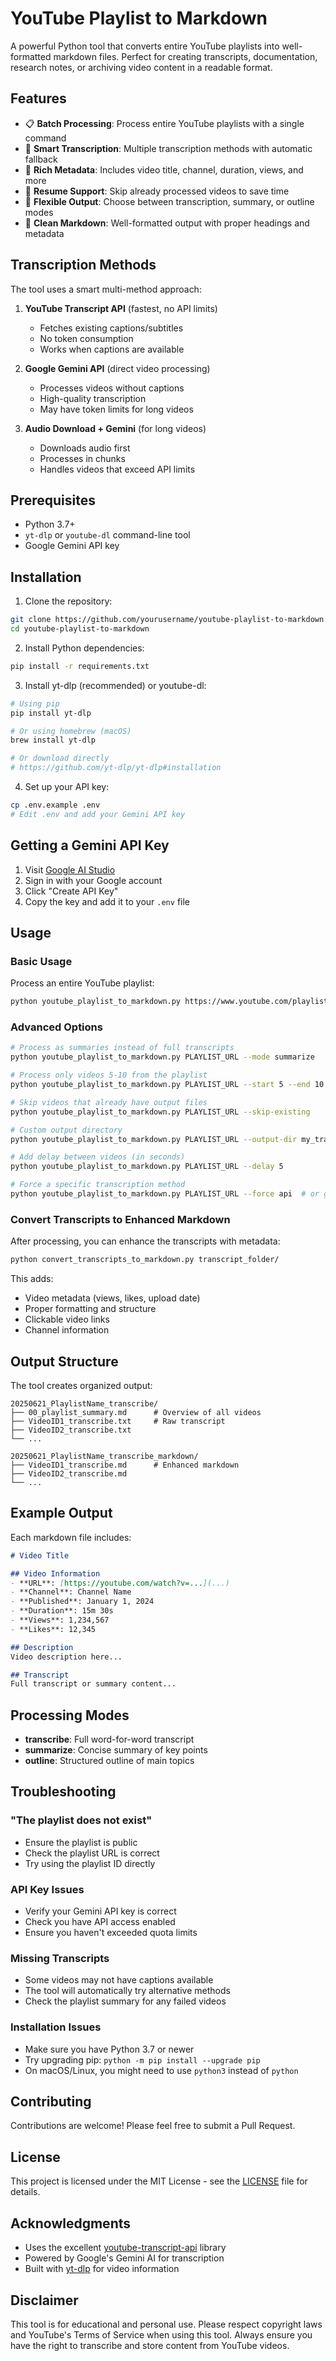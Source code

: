 # YouTube Playlist to Markdown

A powerful Python tool that converts entire YouTube playlists into well-formatted markdown files. Perfect for creating transcripts, documentation, research notes, or archiving video content in a readable format.

## Features

- 📋 **Batch Processing**: Process entire YouTube playlists with a single command
- 🚀 **Smart Transcription**: Multiple transcription methods with automatic fallback
- 📝 **Rich Metadata**: Includes video title, channel, duration, views, and more
- 🔄 **Resume Support**: Skip already processed videos to save time
- 🎯 **Flexible Output**: Choose between transcription, summary, or outline modes
- 💾 **Clean Markdown**: Well-formatted output with proper headings and metadata

## Transcription Methods

The tool uses a smart multi-method approach:

1. **YouTube Transcript API** (fastest, no API limits)
   - Fetches existing captions/subtitles
   - No token consumption
   - Works when captions are available

2. **Google Gemini API** (direct video processing)
   - Processes videos without captions
   - High-quality transcription
   - May have token limits for long videos

3. **Audio Download + Gemini** (for long videos)
   - Downloads audio first
   - Processes in chunks
   - Handles videos that exceed API limits

## Prerequisites

- Python 3.7+
- `yt-dlp` or `youtube-dl` command-line tool
- Google Gemini API key

## Installation

1. Clone the repository:
```bash
git clone https://github.com/yourusername/youtube-playlist-to-markdown.git
cd youtube-playlist-to-markdown
```

2. Install Python dependencies:
```bash
pip install -r requirements.txt
```

3. Install yt-dlp (recommended) or youtube-dl:
```bash
# Using pip
pip install yt-dlp

# Or using homebrew (macOS)
brew install yt-dlp

# Or download directly
# https://github.com/yt-dlp/yt-dlp#installation
```

4. Set up your API key:
```bash
cp .env.example .env
# Edit .env and add your Gemini API key
```

## Getting a Gemini API Key

1. Visit [Google AI Studio](https://aistudio.google.com)
2. Sign in with your Google account
3. Click "Create API Key"
4. Copy the key and add it to your `.env` file

## Usage

### Basic Usage

Process an entire YouTube playlist:
```bash
python youtube_playlist_to_markdown.py https://www.youtube.com/playlist?list=YOUR_PLAYLIST_ID
```

### Advanced Options

```bash
# Process as summaries instead of full transcripts
python youtube_playlist_to_markdown.py PLAYLIST_URL --mode summarize

# Process only videos 5-10 from the playlist
python youtube_playlist_to_markdown.py PLAYLIST_URL --start 5 --end 10

# Skip videos that already have output files
python youtube_playlist_to_markdown.py PLAYLIST_URL --skip-existing

# Custom output directory
python youtube_playlist_to_markdown.py PLAYLIST_URL --output-dir my_transcripts

# Add delay between videos (in seconds)
python youtube_playlist_to_markdown.py PLAYLIST_URL --delay 5

# Force a specific transcription method
python youtube_playlist_to_markdown.py PLAYLIST_URL --force api  # or gemini, ytdlp
```

### Convert Transcripts to Enhanced Markdown

After processing, you can enhance the transcripts with metadata:
```bash
python convert_transcripts_to_markdown.py transcript_folder/
```

This adds:
- Video metadata (views, likes, upload date)
- Proper formatting and structure
- Clickable video links
- Channel information

## Output Structure

The tool creates organized output:
```
20250621_PlaylistName_transcribe/
├── 00_playlist_summary.md      # Overview of all videos
├── VideoID1_transcribe.txt     # Raw transcript
├── VideoID2_transcribe.txt
└── ...

20250621_PlaylistName_transcribe_markdown/
├── VideoID1_transcribe.md      # Enhanced markdown
├── VideoID2_transcribe.md
└── ...
```

## Example Output

Each markdown file includes:

```markdown
# Video Title

## Video Information
- **URL**: [https://youtube.com/watch?v=...](...)
- **Channel**: Channel Name
- **Published**: January 1, 2024
- **Duration**: 15m 30s
- **Views**: 1,234,567
- **Likes**: 12,345

## Description
Video description here...

## Transcript
Full transcript or summary content...
```

## Processing Modes

- **transcribe**: Full word-for-word transcript
- **summarize**: Concise summary of key points
- **outline**: Structured outline of main topics

## Troubleshooting

### "The playlist does not exist"
- Ensure the playlist is public
- Check the playlist URL is correct
- Try using the playlist ID directly

### API Key Issues
- Verify your Gemini API key is correct
- Check you have API access enabled
- Ensure you haven't exceeded quota limits

### Missing Transcripts
- Some videos may not have captions available
- The tool will automatically try alternative methods
- Check the playlist summary for any failed videos

### Installation Issues
- Make sure you have Python 3.7 or newer
- Try upgrading pip: `python -m pip install --upgrade pip`
- On macOS/Linux, you might need to use `python3` instead of `python`

## Contributing

Contributions are welcome! Please feel free to submit a Pull Request.

## License

This project is licensed under the MIT License - see the [LICENSE](LICENSE) file for details.

## Acknowledgments

- Uses the excellent [youtube-transcript-api](https://github.com/jdepoix/youtube-transcript-api) library
- Powered by Google's Gemini AI for transcription
- Built with [yt-dlp](https://github.com/yt-dlp/yt-dlp) for video information

## Disclaimer

This tool is for educational and personal use. Please respect copyright laws and YouTube's Terms of Service when using this tool. Always ensure you have the right to transcribe and store content from YouTube videos.